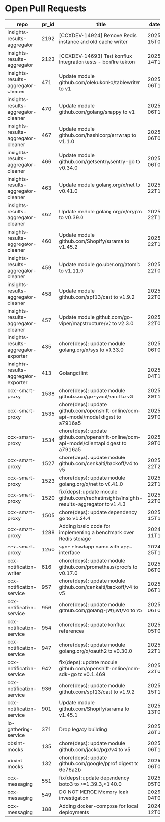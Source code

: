 # Open Pull Requests
repo | pr_id | title | date_created | url | author | ci_status
---|---|---|---|---|---|---
insights-results-aggregator | 2192 | [CCXDEV-14924] Remove Redis instance and old cache writer | 2025-05-15T08:38:45Z | https://github.com/RedHatInsights/insights-results-aggregator/pull/2192 | JiriPapousek | failed
insights-results-aggregator | 2123 | [CCXDEV-14693] Test konflux integration tests - bonfire tekton | 2025-03-14T10:36:51Z | https://github.com/RedHatInsights/insights-results-aggregator/pull/2123 | matysek | failed
insights-results-aggregator-cleaner | 471 | Update module github.com/olekukonko/tablewriter to v1 | 2025-07-06T12:09:34Z | https://github.com/RedHatInsights/insights-results-aggregator-cleaner/pull/471 | app/red-hat-konflux | failed
insights-results-aggregator-cleaner | 470 | Update module github.com/golang/snappy to v1 | 2025-07-06T12:09:32Z | https://github.com/RedHatInsights/insights-results-aggregator-cleaner/pull/470 | app/red-hat-konflux | ok
insights-results-aggregator-cleaner | 467 | Update module github.com/hashicorp/errwrap to v1.1.0 | 2025-07-06T05:09:13Z | https://github.com/RedHatInsights/insights-results-aggregator-cleaner/pull/467 | app/red-hat-konflux | ok
insights-results-aggregator-cleaner | 466 | Update module github.com/getsentry/sentry-go to v0.34.0 | 2025-07-06T05:08:16Z | https://github.com/RedHatInsights/insights-results-aggregator-cleaner/pull/466 | app/red-hat-konflux | ok
insights-results-aggregator-cleaner | 463 | Update module golang.org/x/net to v0.41.0 | 2025-06-22T18:02:19Z | https://github.com/RedHatInsights/insights-results-aggregator-cleaner/pull/463 | app/red-hat-konflux | ok
insights-results-aggregator-cleaner | 462 | Update module golang.org/x/crypto to v0.39.0 | 2025-06-22T18:02:17Z | https://github.com/RedHatInsights/insights-results-aggregator-cleaner/pull/462 | app/red-hat-konflux | ok
insights-results-aggregator-cleaner | 460 | Update module github.com/Shopify/sarama to v1.45.2 | 2025-06-22T13:12:28Z | https://github.com/RedHatInsights/insights-results-aggregator-cleaner/pull/460 | app/red-hat-konflux | failed
insights-results-aggregator-cleaner | 459 | Update module go.uber.org/atomic to v1.11.0 | 2025-06-22T08:55:28Z | https://github.com/RedHatInsights/insights-results-aggregator-cleaner/pull/459 | app/red-hat-konflux | ok
insights-results-aggregator-cleaner | 458 | Update module github.com/spf13/cast to v1.9.2 | 2025-06-22T08:55:27Z | https://github.com/RedHatInsights/insights-results-aggregator-cleaner/pull/458 | app/red-hat-konflux | ok
insights-results-aggregator-cleaner | 457 | Update module github.com/go-viper/mapstructure/v2 to v2.3.0 | 2025-06-22T05:58:40Z | https://github.com/RedHatInsights/insights-results-aggregator-cleaner/pull/457 | app/red-hat-konflux | failed
insights-results-aggregator-exporter | 435 | chore(deps): update module golang.org/x/sys to v0.33.0 | 2025-07-06T08:06:39Z | https://github.com/RedHatInsights/insights-results-aggregator-exporter/pull/435 | app/red-hat-konflux | ok
insights-results-aggregator-exporter | 413 | Golangci lint | 2025-06-04T12:00:22Z | https://github.com/RedHatInsights/insights-results-aggregator-exporter/pull/413 | ikerreyes | ok
ccx-smart-proxy | 1538 | chore(deps): update module github.com/go-yaml/yaml to v3 | 2025-06-29T13:01:25Z | https://github.com/RedHatInsights/insights-results-smart-proxy/pull/1538 | app/red-hat-konflux | failed
ccx-smart-proxy | 1535 | chore(deps): update github.com/openshift-online/ocm-api-model/model digest to a7916a5 | 2025-06-29T06:05:16Z | https://github.com/RedHatInsights/insights-results-smart-proxy/pull/1535 | app/red-hat-konflux | failed
ccx-smart-proxy | 1534 | chore(deps): update github.com/openshift-online/ocm-api-model/clientapi digest to a7916a5 | 2025-06-29T06:05:01Z | https://github.com/RedHatInsights/insights-results-smart-proxy/pull/1534 | app/red-hat-konflux | failed
ccx-smart-proxy | 1527 | chore(deps): update module github.com/cenkalti/backoff/v4 to v5 | 2025-06-22T23:39:24Z | https://github.com/RedHatInsights/insights-results-smart-proxy/pull/1527 | app/red-hat-konflux | failed
ccx-smart-proxy | 1523 | chore(deps): update module golang.org/x/net to v0.41.0 | 2025-06-22T10:52:54Z | https://github.com/RedHatInsights/insights-results-smart-proxy/pull/1523 | app/red-hat-konflux | ok
ccx-smart-proxy | 1520 | fix(deps): update module github.com/redhatinsights/insights-results-aggregator to v1.4.3 | 2025-06-22T05:45:48Z | https://github.com/RedHatInsights/insights-results-smart-proxy/pull/1520 | app/red-hat-konflux | ok
ccx-smart-proxy | 1505 | chore(deps): update dependency go to v1.24.4 | 2025-06-15T11:18:20Z | https://github.com/RedHatInsights/insights-results-smart-proxy/pull/1505 | app/red-hat-konflux | ok
ccx-smart-proxy | 1288 | Adding basic code for implementing a benchmark over Redis storage | 2024-07-11T11:22:59Z | https://github.com/RedHatInsights/insights-results-smart-proxy/pull/1288 | joselsegura | failed
ccx-smart-proxy | 1260 | sync clowdapp name with app-interface | 2024-04-25T13:10:25Z | https://github.com/RedHatInsights/insights-results-smart-proxy/pull/1260 | matysek | ok
ccx-notification-writer | 616 | chore(deps): update module github.com/prometheus/procfs to v0.17.0 | 2025-07-06T06:37:48Z | https://github.com/RedHatInsights/ccx-notification-writer/pull/616 | app/red-hat-konflux | failed
ccx-notification-service | 957 | chore(deps): update module github.com/cenkalti/backoff/v4 to v5 | 2025-07-06T13:16:43Z | https://github.com/RedHatInsights/ccx-notification-service/pull/957 | app/red-hat-konflux | failed
ccx-notification-service | 956 | chore(deps): update module github.com/golang-jwt/jwt/v4 to v5 | 2025-07-06T06:47:13Z | https://github.com/RedHatInsights/ccx-notification-service/pull/956 | app/red-hat-konflux | failed
ccx-notification-service | 954 | chore(deps): update konflux references | 2025-07-05T06:31:20Z | https://github.com/RedHatInsights/ccx-notification-service/pull/954 | app/red-hat-konflux | failed
ccx-notification-service | 947 | chore(deps): update module golang.org/x/oauth2 to v0.30.0 | 2025-06-22T13:42:54Z | https://github.com/RedHatInsights/ccx-notification-service/pull/947 | app/red-hat-konflux | ok
ccx-notification-service | 942 | fix(deps): update module github.com/openshift-online/ocm-sdk-go to v0.1.469 | 2025-06-22T05:43:36Z | https://github.com/RedHatInsights/ccx-notification-service/pull/942 | app/red-hat-konflux | ok
ccx-notification-service | 936 | chore(deps): update module github.com/spf13/cast to v1.9.2 | 2025-06-15T19:11:07Z | https://github.com/RedHatInsights/ccx-notification-service/pull/936 | app/red-hat-konflux | ok
ccx-notification-service | 901 | Update module github.com/Shopify/sarama to v1.45.1 | 2025-04-13T08:07:45Z | https://github.com/RedHatInsights/ccx-notification-service/pull/901 | app/red-hat-konflux | failed
io-gathering-service | 371 | Drop legacy building | 2025-03-28T12:35:04Z | https://github.com/RedHatInsights/insights-operator-gathering-conditions-service/pull/371 | ikerreyes | failed
obsint-mocks | 135 | chore(deps): update module github.com/jackc/pgx/v4 to v5 | 2025-07-06T11:30:16Z | https://github.com/RedHatInsights/obsint-mocks/pull/135 | app/red-hat-konflux | ok
obsint-mocks | 132 | chore(deps): update github.com/google/pprof digest to 6e76a2b | 2025-07-06T05:35:37Z | https://github.com/RedHatInsights/obsint-mocks/pull/132 | app/red-hat-konflux | ok
ccx-messaging | 551 | fix(deps): update dependency boto3 to >=1.39.3,<1.40.0 | 2025-07-05T09:01:19Z | https://github.com/RedHatInsights/insights-ccx-messaging/pull/551 | app/red-hat-konflux | failed
ccx-messaging | 549 | DO NOT MERGE Memory leak investigation | 2025-07-04T08:58:59Z | https://github.com/RedHatInsights/insights-ccx-messaging/pull/549 | Jakub007d | failed
ccx-messaging | 188 | Adding docker-compose for local deployments | 2024-04-12T07:36:51Z | https://github.com/RedHatInsights/insights-ccx-messaging/pull/188 | joselsegura | ok

